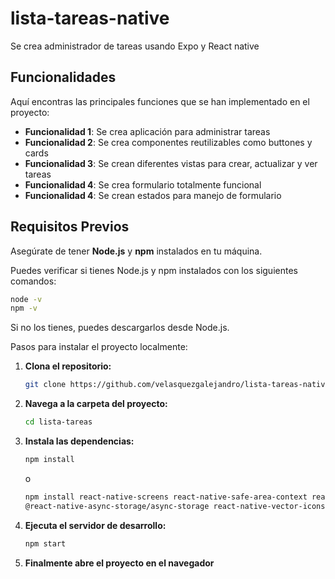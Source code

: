 # lista-tareas-native

Se crea administrador de tareas usando Expo y React native

## Funcionalidades

Aquí encontras las principales funciones que se han implementado en el proyecto:

- **Funcionalidad 1**: Se crea aplicación para administrar tareas
- **Funcionalidad 2**: Se crea componentes reutilizables como buttones y cards
- **Funcionalidad 3**: Se crean diferentes vistas para crear, actualizar y ver tareas
- **Funcionalidad 4**: Se crea formulario totalmente funcional
- **Funcionalidad 4**: Se crean estados para manejo de formulario

## Requisitos Previos

Asegúrate de tener **Node.js** y **npm** instalados en tu máquina.

Puedes verificar si tienes Node.js y npm instalados con los siguientes comandos:

```bash
node -v
npm -v
```

Si no los tienes, puedes descargarlos desde Node.js.

Pasos para instalar el proyecto localmente:

1. **Clona el repositorio:**

   ```bash
   git clone https://github.com/velasquezgalejandro/lista-tareas-native
   ```

2. **Navega a la carpeta del proyecto:**

   ```bash
   cd lista-tareas
   ```

3. **Instala las dependencias:**

   ```bash
   npm install
   ```

   o

   ```bash
   npm install react-native-screens react-native-safe-area-context react-native-gesture-handler react-native-reanimated react-native-vector-icons react-native-masked-view/masked-view
   @react-native-async-storage/async-storage react-native-vector-icons
   ```

4. **Ejecuta el servidor de desarrollo:**

   ```bash
   npm start
   ```

5. **Finalmente abre el proyecto en el navegador**
